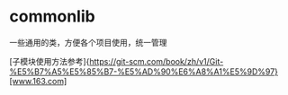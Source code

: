 # commonlib
一些通用的类，方便各个项目使用，统一管理

[子模块使用方法参考]{https://git-scm.com/book/zh/v1/Git-%E5%B7%A5%E5%85%B7-%E5%AD%90%E6%A8%A1%E5%9D%97}[www.163.com]
